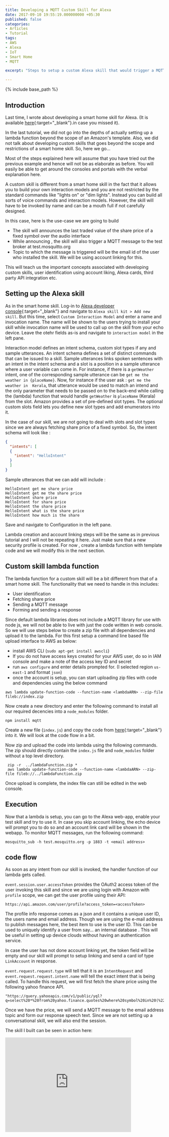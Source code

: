 ```yaml
---
title: Developing a MQTT Custom Skill for Alexa 
date: 2017-09-10 19:55:19.000000000 +05:30
published: false 
categories:
- Articles
- Tutorial
tags:
- AWS
- Alexa
- IoT
- Smart Home
- MQTT

excerpt: "Steps to setup a custom Alexa skill that would trigger a MQTT message to the users e-mail address topic"

---
```

<style>
div {
  text-align: justify;
  text-justify: inter-word;
}
</style>


{% include base_path %}

## Introduction

Last time, I wrote about developing a smart home skill for Alexa. (It is available [here](https://embeddedinn.github.io/articles/tutorial/Developing-an-Alexa-Smart-Home-Skill/){:target="\_blank"}.in case you missed it). 

In the last tutorial, we did not go into the depths of actually setting up a lambda function beyond the scope of an Amazon's template. Also, we did not talk about developing custom skills that goes beyond the scope and restrictions of a smart home skill. So, here we go...

Most of the steps explained here will assume that you have tried out the previous example and hence will not be as elaborate as before. You will easily be able to get around the consoles and portals with the verbal explanation here. 

A custom skill is different from a smart home skill in the fact that it allows you to build your own interaction models and you are not restricted by the standard commands like "lights on" or "dim lights". Instead you can build all sorts of voice commands and interaction models. However, the skill will have to be invoked by name and can be a mouth full if not carefully designed. 

In this case, here is the use-case we are going to build

- The skill will announces the last traded value of the share price of a fixed symbol over the audio interface
- While announcing , the skill will also trigger a MQTT message to the test broker at test.mosquitto.org
- Topic to which the message is triggered will be the email id of the user who installed the skill. We will be using account linking for this.

This will teach us the important concepts associated with developing custom skills, user identification using account liking, Alexa cards, third party API integration etc.

## Setting up the Alexa skill

As in the smart home skill. Log-in to [Alexa developer console](https://developer.amazon.com/home.html){:target="\_blank"} and navigate to `Alexa skill kit > Add new skill`. But this time, select ` Custom Interaction Model ` and enter a name and invocation name. The name will be shown to the users trying to install your skill while invocation name will be used to call up on the skill from your echo device. Leave the otehr fields as-is and navigate to `interaction model` in the left pane. 

Interaction model defines an intent schema, custom slot types if any and sample utterances. An intent schema defines a set of distinct commands that can be issued to a skill. Sample utterances links spoken sentences with an intent in the intent schema and a slot is a position in a sample utterance where a user variable can come in. For instance, if there is a `getWeather` intent, one of the corresponding sample utterance can be `get me the weather in {placeName}`. Now, for instance if the user ask : `get me the weather in  Kerala`, that utterance would be used to match an intend and the only parameter that needs to be passed on to the back-end while calling the (lambda) function that would handle `getWeather` is  `placeName` (Kerala) from the slot. Amazon provides a set of pre-defined slot types. The optional custom slots field lets you define new slot types and add enumerators into it.

In the case of our skill, we are not going to deal with slots and slot types since we are always fetching share price of a fixed symbol. So, the intent schema will look like :

```json
{
  "intents": [
  {
    "intent": "HelloIntent"
  }
  ]
}
```

Sample utterances that we can add will include :

```
HelloIntent get me share price
HelloIntent get me the share price
HelloIntent share price
HelloIntent for share price
HelloIntent the share price
HelloIntent what is the share price
HelloIntent how much is the share
```

Save and navigate to Configuration in the left pane.

Lambda creation and account linking steps will be the same as in previous tutorial and I will not be repeating it here. Just make sure that a new security profile is created. For now , create a lambda function with template code and we will modify this in the next section.

## Custom skill lambda function

The lambda function for a custom skill will be a bit different from that of a smart home skill. The functionality that we need to handle in this includes:

- User identification
- Fetching share price
- Sending a MQTT message
- Forming and sending a response

Since default lambda libraries does not include a MQTT library for use with node js, we will not be able to live with just the code written in web console. So we will use  steps below to create a zip file with all dependencies and upload it to the lambda. For this first setup a command line based file upload interface to AWS as below:

- install AWS CLI (`sudo apt-get install awscli`)
- If you do not have access keys created for your AWS user, do so in IAM console and make a note of the access key ID and secret
- run `aws configure` and enter details prompted for. (I selected region `us-east-1` and format `json`) 
- once the account is setup, you can start uploading zip files with code and dependencies using the below command 

```
aws lambda update-function-code --function-name <lambdaARN> --zip-file fileb://index.zip
```

Now create a new directory and enter the following command to install all our required decencies into a `node_modules` folder.

```
npm install mqtt
```

Create a new file (`index.js`) and copy the code from [here](https://raw.githubusercontent.com/vppillai/AVSLambdas/master/MCHPStockSkill/MicrochipStockSkill.js){:target="\_blank"} into it. We will look at the code flow in a bit. 

Now zip and upload the code into lambda using the following commands. The zip should directly contain the `index.js` file and `node_modules` folder without a top level directory.

```
 zip -r  ../lambdaFunction.zip *
 aws lambda update-function-code --function-name <lambdaARN> --zip-file fileb://../lambdaFunction.zip
```

Once upload is complete, the index file can still be edited in the web console. 

## Execution 

Now that a lambda is setup, you can go to the Alexa web-app, enable your test skill and try to use it. In case you skip account linking, the echo device will prompt you to do so and an account link card will be shown in the webapp. To monitor MQTT messages, run the following command:

```
mosquitto_sub -h test.mosquitto.org -p 1883 -t <email address>
```

## code flow

As soon as any intent from our skill is invoked, the handler function of our lambda gets called. 

`event.session.user.accessToken` provides the OAuth2 access token of the user invoking this skill and since we are using login with Amazon with `profile` scope, we can get the user profile using their API:

```
https://api.amazon.com/user/profile?access_token=<accessToken>
```

The profile info response comes as a json and it contains a unique user ID, the users name and email address. Though we are using the e-mail address to publish messages here, the best item to use is the user ID. This can be used to uniquely identify a user from say... an internal database . This will be useful in setting up device clouds without having an authentication service. 

In case the user has not done account linking yet, the token field will be empty and our skill will prompt to setup linking and send a card iof type `LinkAccount` in response. 

`event.request.request.type` will tell that it is an `IntentRequest` and `event.request.request.intent.name` will tell the exact intent that is being called. To handle this request, we will first fetch the share price using the following yahoo finance API.

```
"https://query.yahooapis.com/v1/public/yql?q=select%20*%20from%20yahoo.finance.quotes%20where%20symbol%20in%20(%22MCHP%22)&format=json&diagnostics=false&env=store%3A%2F%2Fdatatables.org%2Falltableswithkeys"
```

Once we have the price, we will send a MQTT message to the email address topic and form our response speech text. Since we are not setting up a conversational skill, we will also end the session.

The skill I built can be seen in action here:

<iframe width="400" height="300" src="https://www.youtube.com/embed/6dMyTTsihLw" frameborder="0" allowfullscreen></iframe>


